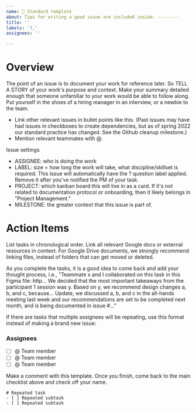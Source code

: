 ```yaml
---
name: 📝 Standard template
about: Tips for writing a good issue are included inside. --------
title: ''
labels: '?,'
assignees: ''

---
```

# Overview 
The point of an issue is to document your work for reference later. So TELL A STORY of your work's purpose and context. Make your summary detailed enough that someone unfamiliar to your work would be able to follow along. Put yourself in the shoes of a hiring manager in an interview, or a newbie to the team.

- Link other relevant issues in bullet points like this. (Past issues may have had issues in checkboxes to create dependencies, but as of spring 2022 our standard practice has changed. See the Github cleanup milestone.)
- Mention relevant teammates with @.

Issue settings

- ASSIGNEE: who is doing the work 
- LABEL: size = how long the work will take, what discipline/skillset is required. This issue will automatically have the ? question label applied. Remove it after you've notified the PM of your task.
- PROJECT: which kanban board this will live in as a card. If it's not related to documentation protocol or onboarding, then it likely belongs in "Project Management."
- MILESTONE: the greater context that this issue is part of.

# Action Items
List tasks in chronological order. Link all relevant Google docs or external resources in context. For Google Drive documents, we strongly recommend linking files, instead of folders that can get moved or deleted.

As you complete the tasks, it is a good idea to come back and add your thought process, i.e., "Teammate x and I collaborated on this task in this Figma file: http... We decided that the most important takeaways from the participant 1 session was y. Based on y, we recommend design changes a, b, and c, because... Update, we discussed a, b, and c in the all-hands meeting last week and our recommendations are set to be completed next month, and is being documented in issue #..."

If there are tasks that multiple assignees will be repeating, use this format instead of making a brand new issue:

### Assignees
- [ ] @ Team member
- [ ] @ Team member
- [ ] @ Team member

Make a comment with this template. Once you finish, come back to the main checklist above and check off your name.
```
# Repeated task
- [ ] Repeated subtask
- [ ] Repeated subtask
``` 
